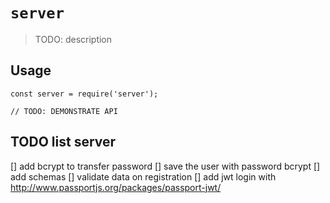 # `server`

> TODO: description

## Usage

```
const server = require('server');

// TODO: DEMONSTRATE API
```

## TODO list server
[] add bcrypt to transfer password
[] save the user with password bcrypt
[] add schemas
  [] validate data on registration
[] add jwt login  with http://www.passportjs.org/packages/passport-jwt/

